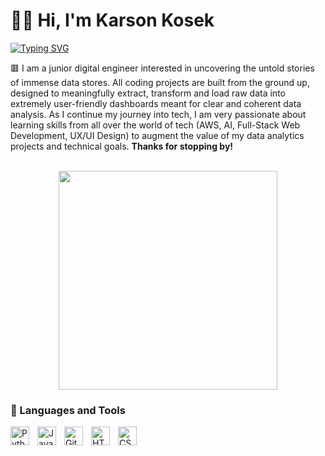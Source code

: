 # 🏋️‍♂️ Hi, I'm Karson Kosek

[![Typing SVG](https://readme-typing-svg.demolab.com?font=Fira+Code&weight=600&size=15&duration=3000&pause=5000&color=ED706D&vCenter=true&random=false&width=500&lines=Digital+Engineer+(Programmer%2FData+Analyst%2FJr+Developer))](https://git.io/typing-svg)

🟥 I am a junior digital engineer interested in uncovering the untold stories of immense data stores. All coding projects are built from the ground up, designed to meaningfully extract, transform and load raw data into extremely user-friendly dashboards meant for clear and coherent data analysis. As I continue my journey into tech, I am very passionate about learning skills from all over the world of tech (AWS, AI, Full-Stack Web Development, UX/UI Design) to augment the value of my data analytics projects and technical goals. <strong>Thanks for stopping by!</strong>
<br></br>

<p align="center">
<img src="https://media.giphy.com/media/v1.Y2lkPTc5MGI3NjExOXIwZDM3enF3Nzh3cXNudTQ1anFoMnAzeTRnMmltemhydjN5dzltYyZlcD12MV9pbnRlcm5hbF9naWZfYnlfaWQmY3Q9Zw/789tnViwHBH0gQ2u7F/giphy.gif" align="center" width="350" height="350" />
</p>

### 🧰 Languages and Tools

<img align="left" alt="Python" width="30px" style="padding-right:10px;" src="https://cdn.jsdelivr.net/gh/devicons/devicon/icons/python/python-plain.svg" />
<img align="left" alt="JavaScript" width="30px" style="padding-right:10px;" src="https://cdn.jsdelivr.net/gh/devicons/devicon/icons/javascript/javascript-plain.svg" />
<img align="left" alt="Git" width="30px" style="padding-right:10px;" src="https://cdn.jsdelivr.net/gh/devicons/devicon/icons/git/git-original.svg" />
<img align="left" alt="HTML" width="30px" style="padding-right:10px;" src="https://cdn.jsdelivr.net/gh/devicons/devicon/icons/html5/html5-plain.svg" />
<img align="left" alt="CSS" width="30px" style="padding-right:10px;" src="https://cdn.jsdelivr.net/gh/devicons/devicon/icons/css3/css3-plain.svg" />



<!--
**kkosek-dev/kkosek-dev** is a ✨ _special_ ✨ repository because its `README.md` (this file) appears on your GitHub profile.

Here are some ideas to get you started:

- 🔭 I’m currently working on ...
- 🌱 I’m currently learning ...
- 👯 I’m looking to collaborate on ...
- 🤔 I’m looking for help with ...
- 💬 Ask me about ...
- 📫 How to reach me: ...
- 😄 Pronouns: ...
- ⚡ Fun fact: ...
-->
